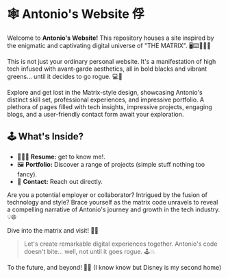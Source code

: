 # 🕸️ Antonio's Website 俘

Welcome to **Antonio's Website!** This repository houses a site inspired by the enigmatic and captivating digital universe of "THE MATRIX". 🖥️⌨️👾🤖🦾

This is not just your ordinary personal website. It's a manifestation of high tech infused with avant-garde aesthetics, all in bold blacks and vibrant greens... until it decides to go rogue. 💻🔋

Explore and get lost in the Matrix-style design, showcasing Antonio's distinct skill set, professional experiences, and impressive portfolio. A plethora of pages filled with tech insights, impressive projects, engaging blogs, and a user-friendly contact form await your exploration. 

## 🕹️ What's Inside?

- 👨🏻‍💻 **Resume:** get to know me!. 
- 🖼️ **Portfolio:** Discover a range of projects (simple stuff nothing too fancy).
- 📨 **Contact:** Reach out directly.

Are you a potential employer or collaborator? Intrigued by the fusion of technology and style? Brace yourself as the matrix code unravels to reveal a compelling narrative of Antonio's journey and growth in the tech industry. 💡🌐

Dive into the matrix and visit! 🔋💡

> Let's create remarkable digital experiences together. Antonio's code doesn't bite... well, not until it goes rogue. 🕹️💥

To the future, and beyond! 🚀🌑 (I know know but Disney is my second home)
